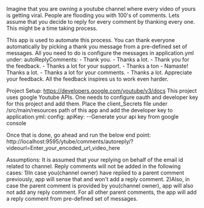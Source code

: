 Imagine that you are owning a youtube channel where every video of yours is getting viral.
People are flooding you with 100's of comments. Lets assume that you decide to reply for every comment by thanking every one.
This might be a time taking process.

This app is used to automate this process. You can thank everyone automatically by picking a thank you message from a pre-defined set of messages.
All you need to do is configure the messages in application.yml under:
  autoReplyComments:
    - Thank you.
    - Thanks a lot.
    - Thank you for the feedback.
    - Thanks a lot for your support.
    - Thanks a ton
    - Namaste! Thanks a lot.
    - Thanks a lot for your comments.
    - Thanks a lot. Appreciate your feedback. All the feedback inspires us to work even harder.

Project Setup:
https://developers.google.com/youtube/v3/docs
This project uses google Youtube APIs. One needs to configure oauth and developer key for this project and add them.
Place the client_Secrets file under /src/main/resources path of this app and add the developer key to application.yml:
config:
  apiKey: --Generate your api key from google console

Once that is done, go ahead and run the below end point:
http://localhost:9595/ytube/comments/autoreply/?videourl=Enter_your_encoded_url_video_here

Assumptions:
It is assumed that your replying on behalf of the email id related to channel.
Reply comments will not be added in the following cases:
1)In case you(channel owner) have replied to a parent comment previously, app will sense that and won't add a reply comment.
2)Also, in case the parent comment is provided by you(channel owner), app will also not add any reply comment.
For all other parent comments, the app will add a reply comment from pre-defined set of messages.




